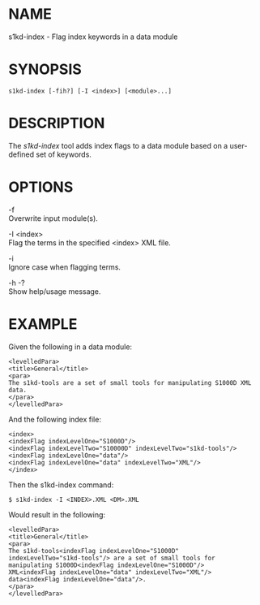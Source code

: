 NAME
====

s1kd-index - Flag index keywords in a data module

SYNOPSIS
========

    s1kd-index [-fih?] [-I <index>] [<module>...]

DESCRIPTION
===========

The *s1kd-index* tool adds index flags to a data module based on a user-defined set of keywords.

OPTIONS
=======

-f  
Overwrite input module(s).

-I &lt;index&gt;  
Flag the terms in the specified &lt;index&gt; XML file.

-i  
Ignore case when flagging terms.

-h -?  
Show help/usage message.

EXAMPLE
=======

Given the following in a data module:

    <levelledPara>
    <title>General</title>
    <para>
    The s1kd-tools are a set of small tools for manipulating S1000D XML
    data.
    </para>
    </levelledPara>

And the following index file:

    <index>
    <indexFlag indexLevelOne="S1000D"/>
    <indexFlag indexLevelTwo="S10000D" indexLevelTwo="s1kd-tools"/>
    <indexFlag indexLevelOne="data"/>
    <indexFlag indexLevelOne="data" indexLevelTwo="XML"/>
    </index>

Then the s1kd-index command:

    $ s1kd-index -I <INDEX>.XML <DM>.XML

Would result in the following:

    <levelledPara>
    <title>General</title>
    <para>
    The s1kd-tools<indexFlag indexLevelOne="S1000D"
    indexLevelTwo="s1kd-tools"/> are a set of small tools for
    manipulating S1000D<indexFlag indexLevelOne="S1000D"/>
    XML<indexFlag indexLevelOne="data" indexLevelTwo="XML"/>
    data<indexFlag indexLevelOne="data"/>.
    </para>
    </levelledPara>
